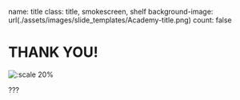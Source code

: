 name: title
class: title, smokescreen, shelf
background-image: url(./assets/images/slide_templates/Academy-title.png)
count: false

# THANK YOU!

<!-- Image example -->
![:scale 20%](./assets/logos/HashiCorp_Enterprise_Academy_Vertical_White_RGB.png)

???


